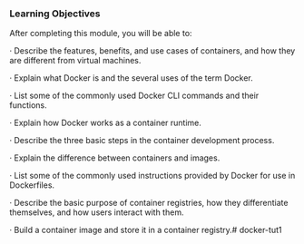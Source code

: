### Learning Objectives

After completing this module, you will be able to:

·       Describe the features, benefits, and use cases of containers, and how they are different from virtual machines.

·       Explain what Docker is and the several uses of the term Docker.

·       List some of the commonly used Docker CLI commands and their functions.

·       Explain how Docker works as a container runtime.

·       Describe the three basic steps in the container development process.

·       Explain the difference between containers and images.

·       List some of the commonly used instructions provided by Docker for use in Dockerfiles.

·       Describe the basic purpose of container registries, how they differentiate themselves, and how users interact with them.

·       Build a container image and store it in a container registry.# docker-tut1
